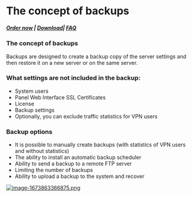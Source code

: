 # The concept of backups

##### [Order now](https://panel.puqcloud.com/index.php?rp=/store/puqvpn) | [Download](https://download.puqcloud.com/cp/puqvpncp/)| [FAQ](https://faq.puqcloud.com/)

### The concept of backups

Backups are designed to create a backup copy of the server settings and then restore it on a new server or on the same server.

### What settings are not included in the backup:

- System users
- Panel Web Interface SSL Certificates
- License
- Backup settings
- Optionally, you can exclude traffic statistics for VPN users

### Backup options

- It is possible to manually create backups (with statistics of VPN users and without statistics)
- The ability to install an automatic backup scheduler
- Ability to send a backup to a remote FTP server
- Limiting the number of backups
- Ability to upload a backup to the system and recover

[![image-1673863366875.png](https://doc.puq.info/uploads/images/gallery/2023-01/scaled-1680-/image-1673863366875.png)](https://doc.puq.info/uploads/images/gallery/2023-01/image-1673863366875.png)
